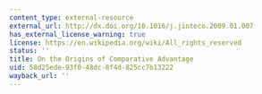 ```yaml
---
content_type: external-resource
external_url: http://dx.doi.org/10.1016/j.jinteco.2009.01.007
has_external_license_warning: true
license: https://en.wikipedia.org/wiki/All_rights_reserved
status: ''
title: On the Origins of Comparative Advantage
uid: 58d25ede-93f0-48dc-8f4d-825cc7b13222
wayback_url: ''
---
```

